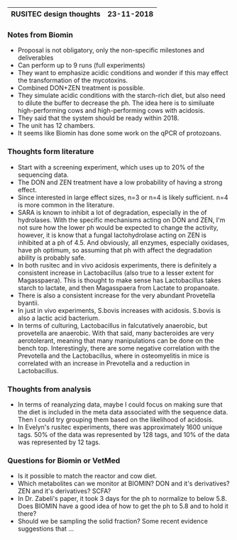 
|RUSITEC design thoughts|23-11-2018|
|---|---|

### Notes from Biomin

* Proposal is not obligatory, only the non-specific milestones and deliverables
* Can perform up to 9 runs (full experiments)
* They want to emphasize acidic conditions and wonder if this may effect the transformation of the mycotoxins.
* Combined DON+ZEN treatment is possible.
* They simulate acidic conditions with the starch-rich diet, but also need to dilute the buffer to decrease the ph. The idea here is to similuate high-performing cows and high-performing cows with acidosis.
* They said that the system should be ready within 2018.
* The unit has 12 chambers.
* It seems like Biomin has done some work on the qPCR of protozoans.

### Thoughts form literature

* Start with a screening experiment, which uses up to 20% of the sequencing data.
* The DON and ZEN treatment have a low probability of having a strong effect.
* Since interested in large effect sizes, n=3 or n=4 is likely sufficient. n=4 is more common in the literature.
* SARA is known to inhibit a lot of degradation, especially in the of hydrolases. With the specific mechanisms acting on DON and ZEN, I'm not sure how the lower ph would be expected to change the activity, however, it is know that a fungal lactohydrolase acting on ZEN is inhibited at a ph of 4.5. And obviously, all enzymes, especially oxidases, have ph optimum, so assuming that ph with affect the degradation ability is probably safe.
* In both rusitec and in vivo acidosis experiments, there is definitely a consistent increase in Lactobacillus (also true to a lesser extent for Magasspaera). This is thought to make sense has Lactobacillus takes starch to lactate, and then Magasspaera from Lactate to propanoate.
* There is also a consistent increase for the very abundant Provetella byantii.
* In just in vivo experiments, S.bovis increases with acidosis. S.bovis is also a lactic acid bacterium.
* In terms of culturing, Lactobacillus in falcutatively anaerobic, but provetella are anaerobic. With that said, many bacteroides are very aerotolerant, meaning that many manipulations can be done on the bench top. Interestingly, there are some negative correlation with the Prevotella and the Lactobacillus, where in osteomyelitis in mice  is correlated with an increase in Prevotella and a reduction in Lactobacillus.


### Thoughts from analysis

* In terms of reanalyzing data, maybe I could focus on making sure that the diet is included in the meta data associated with the sequence data. Then I could try grouping them based on the likelihood of acidosis.
* In Evelyn's rusitec experiments, there was approximately 1600 unique tags. 50% of the data was represented by 128 tags, and 10% of the data was represented by 12 tags.

### Questions for Biomin or VetMed

* Is it possible to match the reactor and cow diet.
* Which metabolites can we monitor at BIOMIN? DON and it's derivatives? ZEN and it's derivatives? SCFA?
* In Dr. Zabeli's paper, it took 3 days for the ph to normalize to below 5.8. Does BIOMIN have a good idea of how to get the ph to 5.8 and to hold it there?
* Should we be sampling the solid fraction? Some recent evidence suggestions that ...
